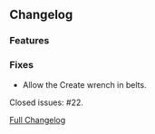 ## Changelog

### Features

### Fixes

- Allow the Create wrench in belts.

Closed issues: #22.

[Full Changelog](https://github.com/JamCoreModding/UtilityBelt/compare/...)
